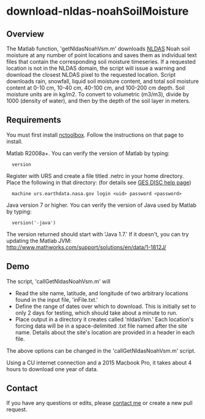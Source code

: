 # download-nldas-noahSoilMoisture

## Overview
The Matlab function, 'getNldasNoahVsm.m' downloads [NLDAS](http://ldas.gsfc.nasa.gov/nldas/) Noah soil moisture at any number of point locations and saves them as individual text files that contain the corresponding soil moisture timeseries. If a requested location is not in the NLDAS domain, the script will issue a warning and download the closest NLDAS pixel to the requested location. Script downloads rain, snowfall, liquid soil moisture content, and total soil moisture content at 0-10 cm, 10-40 cm, 40-100 cm, and 100-200 cm depth. Soil moisture units are in kg/m2. To convert to volumetric (m3/m3), divide by 1000 (density of water), and then by the depth of the soil layer in meters.

## Requirements

You must first install [nctoolbox](https://github.com/nctoolbox/nctoolbox). Follow the instructions on that page to install.

Matlab R2008a+. You can verify the version of Matlab by typing:

      version

Register with URS and create a file titled .netrc in your home directory. Place the following in that directory: (for details see [GES DISC help page](https://disc.sci.gsfc.nasa.gov/recipes/?q=recipes/How-to-Download-Data-Files-from-HTTP-Service-with-wget))

      machine urs.earthdata.nasa.gov login <uid> password <password>

Java version 7 or higher. You can verify the version of Java used by Matlab by typing:

      version('-java')

The version returned should start with 'Java 1.7.' If it doesn't, you can try updating the Matlab JVM: http://www.mathworks.com/support/solutions/en/data/1-1812J/

## Demo

The script, 'callGetNldasNoahVsm.m' will
* Read the site name, latitude, and longitude of two arbitrary locations found in the input file, 'inFile.txt.'
* Define the range of dates over which to download. This is initially set to only 2 days for testing, which should take about a minute to run.
* Place output in a directory it creates called 'nldasVsm.' Each location's forcing data will be in a space-delimited .txt file named after the site name. Details about the site's location are provided in a header in each file.

The above options can be changed in the 'callGetNldasNoahVsm.m' script.

Using a CU internet connection and a 2015 Macbook Pro, it takes about 4 hours to download one year of data.

## Contact
If you have any questions or edits, please [contact me](mailto:peter.shellito@colorado.edu) or create a new pull request.
